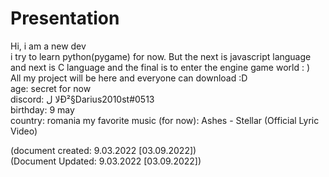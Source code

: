 # Presentation
Hi, i am a new dev                                                                                                                  
i try to learn python(pygame) for now. But the next is javascript language                                                          
and next is C language and the final is to enter the engine game world : )                                                          
All my project will be here and everyone can download :D                                                                            
age: secret for now                                                                                                                 
discord: لا  لĐ²§Darius2010st#0513                                                                                                 
birthday: 9 may                                                                                                                     
country: romania 
my favorite music (for now): Ashes - Stellar (Official Lyric Video)

(document created: 9.03.2022 [03.09.2022])                                                                                            
(Document Updated: 9.03.2022 [03.09.2022])
